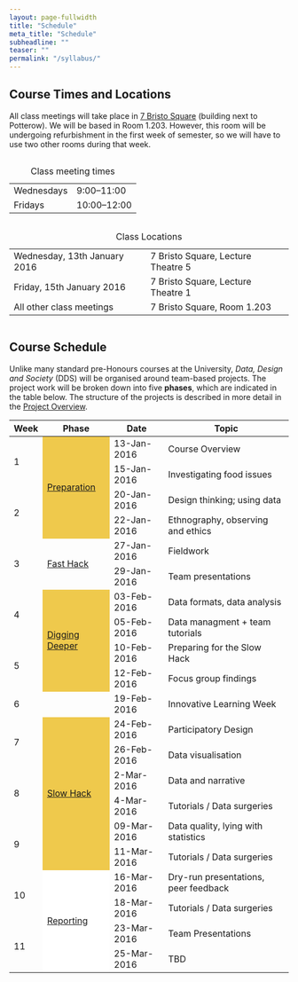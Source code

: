 ```yaml
---
layout: page-fullwidth
title: "Schedule"
meta_title: "Schedule"
subheadline: ""
teaser: ""
permalink: "/syllabus/"
---
```

<div class="">
<h2>Course Times and Locations</h2>
    <p>
        All class meetings will take place in <a href="http://www.openstreetmap.org/?mlat=55.94572&mlon=-3.18783#map=18/55.94572/-3.18783&layers=N" target="_blank">7 Bristo Square</a> (building next to Potterow). We will be based in Room 1.203. However, this room will be undergoing refurbishment in the first week of semester, so we will have to use two other rooms during that week.
    </p>
</div>

<div class="row">
    <div class="small-12 large-6 text-center columns">
        <table>
            <caption>Class meeting times</caption>
            <tr>
                <td>Wednesdays</td>
                <td>9:00&ndash;11:00</td>
            </tr>
            <tr>
                <td>Fridays</td>
                <td>10:00&ndash;12:00</td>
            </tr>
        </table>
    </div>
    <div class="small-12 large-6 text-center columns">
        <table>
            <caption>Class Locations</caption>
            <tr>
                <td>Wednesday, 13th January 2016</td>
                <td>7 Bristo Square, Lecture Theatre 5</td>
            </tr>
            <tr>
                <td>Friday, 15th January 2016</td>
                <td>7 Bristo Square, Lecture Theatre 1</td>
            </tr>
            <tr>
                <td>All other class meetings</td>
                <td>7 Bristo Square, Room 1.203</td>
            </tr>
        </table>
    </div>




<div class="t30">
<h2>Course Schedule</h2>
 <p>
 Unlike many standard pre-Honours courses at the University, <i>Data, Design and Society</i> (DDS) will be organised around team-based projects. The project work will be broken down into five <b>phases</b>, which are indicated in the table below. 
 The structure of the projects is described in more detail in the <a href="{{ site.baseurl }}/project_overview/">Project Overview</a>.
 </p>   

</div>

<div class="t30">
    <table class="table">
        <thead>
            <tr>
                <th>Week</th>
                <th>Phase</th>
                <th>Date</th>
                <th>Topic</th>
            </tr>
        </thead>
        <tbody>
            <tr>
                <td rowspan="2">1</td>
                <td rowspan="4" valign="middle" bgcolor="#EFC94C">
                    <p class="teaser"><a href="{{ site.baseurl }}/preparation/">Preparation</a></p>
                </td>
                <td>13-Jan-2016</td>
                <td>Course Overview</td>
            </tr>
            <tr>
                <td>15-Jan-2016</td>
                <td>Investigating food issues</td>
            </tr>
            <tr>
                <td rowspan="2">2</td>
                <td>20-Jan-2016</td>
                <td>Design thinking; using data</td>
            </tr>
            <tr>
                <td>22-Jan-2016</td>
                <td>Ethnography, observing and ethics</td>
            </tr>
            <tr>
                <td rowspan="2">3</td>
                <td rowspan="2" valign="middle">
                    <p class="teaser"><a href="{{ site.baseurl }}/fast_hack/">Fast Hack</a></p>
                </td>
                <td>27-Jan-2016</td>
                <td>Fieldwork</td>
            </tr>
            <tr>
                <td>29-Jan-2016</td>
                <td>Team presentations</td>
            </tr>
            <tr>
                <td rowspan="2">4</td>
                <td rowspan="4" valign="middle" bgcolor="#EFC94C">
                    <p class="teaser"><a href="{{ site.baseurl }}/digging_deeper/">Digging Deeper</a></p>
                </td>
                <td>03-Feb-2016</td>
                <td>Data formats, data analysis</td>
            </tr>
            <tr>
                <td>05-Feb-2016</td>
                <td>Data managment + team tutorials</td>
            </tr>
            <tr>
                <td rowspan="2">5</td>
                <td>10-Feb-2016</td>
                <td>Preparing for the Slow Hack</td>
            </tr>
            <tr>
                <td>12-Feb-2016</td>
                <td>Focus group findings</td>
            </tr>
            <tr>
                <td>6</td>
                <td></td>
                <td>19-Feb-2016</td>
                <td>Innovative Learning Week</td>
            </tr>
            <tr>
                <td rowspan="2">7</td>
                <td rowspan="6" valign="middle" bgcolor="#EFC94C">
                    <p class="teaser"><a href="{{ site.baseurl }}/slow_hack/">Slow Hack</a></p>
                </td>
                <td>24-Feb-2016</td>
                <td>Participatory Design</td>
            </tr>
            <tr>
                <td>26-Feb-2016</td>
                <td>Data visualisation</td>
            </tr>
            <tr>
                <td rowspan="2">8</td>
                <td>2-Mar-2016</td>
                <td>Data and narrative</td>
            </tr>
            <tr>
                <td>4-Mar-2016</td>
                <td>Tutorials / Data surgeries</td>
            </tr>
            <tr>
                <td rowspan="2">9</td>
                <td>09-Mar-2016</td>
                <td>Data quality, lying with statistics</td>
            </tr>
            <tr>
                <td>11-Mar-2016</td>
                <td>Tutorials / Data surgeries</td>
            </tr>
            <tr>
                <td rowspan="2">10</td>
                <td rowspan="4" valign="middle" bgcolor="#FFF">
                    <p class="teaser"><a href="{{ site.baseurl }}/reporting/">Reporting</a></p>
                </td>
                <td>16-Mar-2016</td>
                <td>Dry-run presentations, peer feedback</td>
            </tr>
            <tr>
                <td>18-Mar-2016</td>
                <td>Tutorials / Data surgeries</td>
            </tr>
            <tr>
                <td rowspan="2">11</td>
                <td>23-Mar-2016</td>
                <td>Team Presentations</td>
            </tr>
            <tr>
                <td>25-Mar-2016</td>
                <td>TBD</td>
            </tr>
        </tbody>
    </table>
</div>


 

